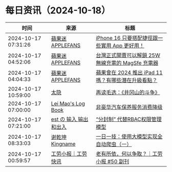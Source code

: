 ﻿# 每日资讯（2024-10-18）

|时间|来源|标题|
|---|---|---|
|2024-10-17 07:31:26|[蘋果迷 APPLEFANS](https://applefans.today/feed/)|[iPhone 16 只要搭配捷徑跟一些實用 App 更好用！](https://applefans.today/2024-10-iphone-16-good-features/)|
|2024-10-17 04:52:06|[蘋果迷 APPLEFANS](https://applefans.today/feed/)|[台灣正式開賣可以解鎖 25W 無線充電的 MagSfe 充電器](https://applefans.today/2024-10-magsafe-charger-25w-tw-launch/)|
|2024-10-17 04:04:33|[蘋果迷 APPLEFANS](https://applefans.today/feed/)|[蘋果會在 2024 推出 iPad 11 嗎？有哪些潛在升級看點？](https://applefans.today/2024-10-ipad-11-launch-rumors/)|
|2024-10-17 10:59:00|[太隐](https://wangyurui.com/feed.xml)|[再读毛选：《井冈山的斗争》](https://wangyurui.com/posts/zai-du-mao-xuan-jing-gang-shan-de-dou-zheng-890adb22)|
|2024-10-17 07:00:00|[Lei Mao's Log Book](https://leimao.github.io/atom.xml)|[非豪华汽车保养服务消费降级](https://leimao.github.io/essay/%E9%9D%9E%E8%B1%AA%E5%8D%8E%E6%B1%BD%E8%BD%A6%E4%BF%9D%E5%85%BB%E6%9C%8D%E5%8A%A1%E6%B6%88%E8%B4%B9%E9%99%8D%E7%BA%A7/)|
|2024-10-17 07:21:00|[est の 输入 输出和出入](https://blog.est.im/rss)|[“分封制” 代替RBAC权限管理模型](https://blog.est.im/2024/stdout-21)|
|2024-10-17 08:33:03|[谢乾坤 Kingname](http://www.kingname.info/atom.xml)|[一日一技：使用大模型实现全自动爬虫（一）](https://www.kingname.info/2024/10/17/auto-crawler-1/)|
|2024-10-17 00:59:57|[工劳小报｜工劳快讯](https://newsletter.laborinfocn.com/rss)|[老有所依，何以争取？｜工劳小报 #50 副刊](https://feed.laborinfocn7.com/issue50-supplement/)|
